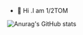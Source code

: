 - 👋 Hi .I am 1/2TOM
<!---
Haftom19/Haftom19 is a ✨ special ✨ repository because its `README.md` (this file) appears on your GitHub profile.
You can click the Preview link to take a look at your changes.
--->
![Anurag's GitHub stats](https://github-readme-stats.vercel.app/api?username=Haftom19&show_icons=true&theme=radical)
